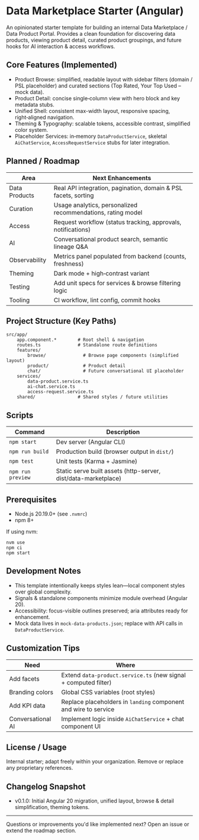 # Data Marketplace Starter (Angular)

An opinionated starter template for building an internal Data Marketplace / Data Product Portal. Provides a clean foundation for discovering data products, viewing product detail, curated product groupings, and future hooks for AI interaction & access workflows.


## Core Features (Implemented)
* Product Browse: simplified, readable layout with sidebar filters (domain / PSL placeholder) and curated sections (Top Rated, Your Top Used – mock data).
* Product Detail: concise single‑column view with hero block and key metadata stubs.
* Unified Shell: consistent max-width layout, responsive spacing, right‑aligned navigation.
* Theming & Typography: scalable tokens, accessible contrast, simplified color system.
* Placeholder Services: in‑memory `DataProductService`, skeletal `AiChatService`, `AccessRequestService` stubs for later integration.

## Planned / Roadmap
| Area | Next Enhancements |
|------|-------------------|
| Data Products | Real API integration, pagination, domain & PSL facets, sorting |
| Curation | Usage analytics, personalized recommendations, rating model |
| Access | Request workflow (status tracking, approvals, notifications) |
| AI | Conversational product search, semantic lineage Q&A |
| Observability | Metrics panel populated from backend (counts, freshness) |
| Theming | Dark mode + high‑contrast variant |
| Testing | Add unit specs for services & browse filtering logic |
| Tooling | CI workflow, lint config, commit hooks |

## Project Structure (Key Paths)
```
src/app/
	app.component.*        # Root shell & navigation
	routes.ts              # Standalone route definitions
	features/
		browse/              # Browse page components (simplified layout)
		product/             # Product detail
		chat/                # Future conversational UI placeholder
	services/
		data-product.service.ts
		ai-chat.service.ts
		access-request.service.ts
	shared/                # Shared styles / future utilities
```

## Scripts
| Command | Description |
|---------|-------------|
| `npm start` | Dev server (Angular CLI) |
| `npm run build` | Production build (browser output in `dist/`) |
| `npm test` | Unit tests (Karma + Jasmine) |
| `npm run preview` | Static serve built assets (http-server, dist/data-marketplace) |

## Prerequisites
* Node.js 20.19.0+ (see `.nvmrc`)
* npm 8+

If using nvm:
```
nvm use
npm ci
npm start
```

## Development Notes
* This template intentionally keeps styles lean—local component styles over global complexity.
* Signals & standalone components minimize module overhead (Angular 20).
* Accessibility: focus-visible outlines preserved; aria attributes ready for enhancement.
* Mock data lives in `mock-data-products.json`; replace with API calls in `DataProductService`.

## Customization Tips
| Need | Where |
|------|-------|
| Add facets | Extend `data-product.service.ts` (new signal + computed filter) |
| Branding colors | Global CSS variables (root styles) |
| Add KPI data | Replace placeholders in `landing` component and wire to service |
| Conversational AI | Implement logic inside `AiChatService` + chat component UI |

## License / Usage
Internal starter; adapt freely within your organization. Remove or replace any proprietary references.

## Changelog Snapshot
* v0.1.0: Initial Angular 20 migration, unified layout, browse & detail simplification, theming tokens.

---
Questions or improvements you'd like implemented next? Open an issue or extend the roadmap section.
